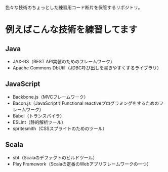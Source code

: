 色々な技術のちょっとした練習用コード断片を保管するリポジトリ。

# 例えばこんな技術を練習してます

## Java

- JAX-RS（REST API実装のためのフレームワーク）
- Apache Commons DbUtil（JDBC呼び出しを書きやすくするライブラリ）

## JavaScript

- Backbone.js（MVCフレームワーク）
- Bacon.js（JavaScriptでFunctional reactiveプログラミングをするためのフレームワーク）
- Babel（トランスパイラ）
- ESLint（静的解析ツール）
- spritesmith（CSSスプライトのためのツール）

## Scala

- sbt（Scalaのデファクトのビルドツール）
- Play Framework（Scalaの定番のWebアプリフレームワークの一つ）
